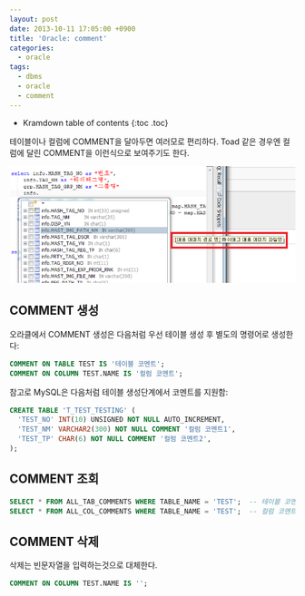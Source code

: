 ```yaml
---
layout: post
date: 2013-10-11 17:05:00 +0900
title: 'Oracle: comment'
categories:
  - oracle
tags:
  - dbms
  - oracle
  - comment
---
```


* Kramdown table of contents
{:toc .toc}

테이블이나 컬럼에 COMMENT을 달아두면 여러모로 편리하다. Toad 같은 경우엔 컬럼에 달린 COMMENT을 이런식으로 보여주기도 한다.

![](/images/oracle-comment.png)

## COMMENT 생성

오라클에서 COMMENT 생성은 다음처럼 우선 테이블 생성 후 별도의 명령어로 생성한다:

```sql
COMMENT ON TABLE TEST IS '테이블 코멘트';
COMMENT ON COLUMN TEST.NAME IS '컬럼 코멘트';
```

참고로 MySQL은 다음처럼 테이블 생성단계에서 코멘트를 지원함:

```sql
CREATE TABLE 'T_TEST_TESTING' (
  'TEST_NO' INT(10) UNSIGNED NOT NULL AUTO_INCREMENT,
  'TEST_NM' VARCHAR2(300) NOT NULL COMMENT '컬럼 코멘트1',
  'TEST_TP' CHAR(6) NOT NULL COMMENT '컬럼 코멘트2',
);
```

## COMMENT 조회

```sql
SELECT * FROM ALL_TAB_COMMENTS WHERE TABLE_NAME = 'TEST';  -- 테이블 코멘트 조회
SELECT * FROM ALL_COL_COMMENTS WHERE TABLE_NAME = 'TEST';  -- 컬럼 코멘트 조회
```

## COMMENT 삭제

삭제는 빈문자열을 입력하는것으로 대체한다.

```sql
COMMENT ON COLUMN TEST.NAME IS '';
```
